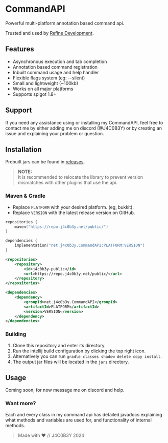 # CommandAPI

Powerful multi-platform annotation based command api.

Trusted and used by [Refine Development](https://refindev.xyz/).

## Features

- Asynchronous execution and tab completion
- Annotation based command registration
- Inbuilt command usage and help handler
- Flexible flags system (eg: --silent)
- Small and lightweight (~100kb)
- Works on all major platforms
- Supports spigot 1.8+

## Support

If you need any assistance using or installing my CommandAPI,
feel free to contact me by either adding me on discord (@J4C0B3Y)
or by creating an issue and explaining your problem or question.

## Installation

Prebuilt jars can be found in [releases](https://github.com/J4C0B3Y/CommandAPI/releases).

> **NOTE:** <br>
> It is recommended to relocate the library to prevent
> version mismatches with other plugins that use the api.

### Maven & Gradle

- Replace `PLATFORM` with your desired platform. (eg, bukkit).
- Replace `VERSION` with the latest release version on GitHub.

```kts
repositories {
    maven("https://repo.j4c0b3y.net/public/")
}

dependencies {
    implementation("net.j4c0b3y.CommandAPI:PLATFORM:VERSION")
}
```

```xml
<repositories>
    <repository>
        <id>j4c0b3y-public</id>
        <url>https://repo.j4c0b3y.net/public/</url>
    </repository>
</repositories>

<dependencies>
    <dependency>
        <groupId>net.j4c0b3y.CommandAPI</groupId>
        <artifactId>PLATFORM</artifactId>
        <version>VERSION</version>
    </dependency>
</dependencies>
```

### Building

1. Clone this repository and enter its directory.
2. Run the intellij build configuration by clicking the top right icon.
3. Alternatively you can run `gradle classes shadow delete copy install`.
4. The output jar files will be located in the `jars` directory.

## Usage

Coming soon, for now message me on discord and help.

### Want more?

Each and every class in my command api has detailed javadocs explaining what
methods and variables are used for, and functionality of internal methods.

> Made with ❤ // J4C0B3Y 2024